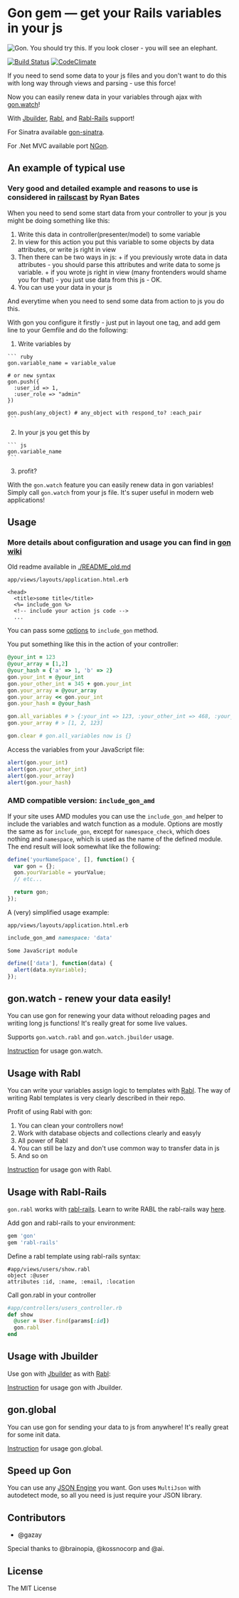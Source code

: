 # Gon gem — get your Rails variables in your js

![Gon. You should try this. If you look closer - you will see an elephant.](https://github.com/gazay/gon/raw/master/doc/logo_small.png)

[![Build Status](https://secure.travis-ci.org/gazay/gon.png)](http://travis-ci.org/gazay/gon) [![CodeClimate](https://codeclimate.com/github/gazay/gon.png)](https://codeclimate.com/github/gazay/gon)

If you need to send some data to your js files and you don't want to do this with long way through views and parsing - use this force!

Now you can easily renew data in your variables through ajax with [gon.watch](https://github.com/gazay/gon/wiki/Usage-gon-watch)!

With [Jbuilder](https://github.com/rails/jbuilder), [Rabl](https://github.com/nesquena/rabl), and [Rabl-Rails](https://github.com/ccocchi/rabl-rails) support!

For Sinatra available [gon-sinatra](https://github.com/gazay/gon-sinatra).

For .Net MVC available port [NGon](https://github.com/brooklynDev/NGon).

## An example of typical use

### Very good and detailed example and reasons to use is considered in [railscast](http://railscasts.com/episodes/324-passing-data-to-javascript) by Ryan Bates

When you need to send some start data from your controller to your js
you might be doing something like this:

  1. Write this data in controller(presenter/model) to some variable
  2. In view for this action you put this variable to some objects by data
     attributes, or write js right in view
  3. Then there can be two ways in js:
    + if you previously wrote data in data
     attributes - you should parse this attributes and write data to some
     js variable.
    + if you wrote js right in view (many frontenders would shame you for
  that) - you just use data from this js - OK.
  4. You can use your data in your js

And everytime when you need to send some data from action to js you do this.

With gon you configure it firstly - just put in layout one tag, and add
gem line to your Gemfile and do the following:

  1. Write variables by

    ``` ruby
    gon.variable_name = variable_value

    # or new syntax
    gon.push({
      :user_id => 1,
      :user_role => "admin"
    })

    gon.push(any_object) # any_object with respond_to? :each_pair
    ```

  2. In your js you get this by

    ``` js
    gon.variable_name
    ```

  3. profit?

With the `gon.watch` feature you can easily renew data in gon variables!
Simply call `gon.watch` from your js file. It's super useful
in modern web applications!

## Usage

### More details about configuration and usage you can find in [gon wiki](https://github.com/gazay/gon/wiki)

Old readme available in [./README_old.md](https://github.com/gazay/gon/blob/master/README_old.md)


`app/views/layouts/application.html.erb`

``` erb
<head>
  <title>some title</title>
  <%= include_gon %>
  <!-- include your action js code -->
  ...
```

You can pass some [options](https://github.com/gazay/gon/wiki/Options)
to `include_gon` method.

You put something like this in the action of your controller:

``` ruby
@your_int = 123
@your_array = [1,2]
@your_hash = {'a' => 1, 'b' => 2}
gon.your_int = @your_int
gon.your_other_int = 345 + gon.your_int
gon.your_array = @your_array
gon.your_array << gon.your_int
gon.your_hash = @your_hash

gon.all_variables # > {:your_int => 123, :your_other_int => 468, :your_array => [1, 2, 123], :your_hash => {'a' => 1, 'b' => 2}}
gon.your_array # > [1, 2, 123]

gon.clear # gon.all_variables now is {}
```

Access the variables from your JavaScript file:

``` js
alert(gon.your_int)
alert(gon.your_other_int)
alert(gon.your_array)
alert(gon.your_hash)
```

### AMD compatible version: `include_gon_amd`

If your site uses AMD modules you can use the `include_gon_amd` helper to 
include the variables and watch function as a module. Options are mostly 
the same as for `include_gon`, except for `namespace_check`, which does 
nothing and `namespace`, which is used as the name of the defined module. 
The end result will look somewhat like the following:

```js
define('yourNameSpace', [], function() {
  var gon = {};
  gon.yourVariable = yourValue;
  // etc...

  return gon;
});
```

A (very) simplified usage example:

`app/views/layouts/application.html.erb`

```ruby
include_gon_amd namespace: 'data'
```

`Some JavaScript module`

```js
define(['data'], function(data) {
  alert(data.myVariable);
});
```

## gon.watch - renew your data easily!

You can use gon for renewing your data without reloading pages and
writing long js functions! It's really great for some live values.

Supports `gon.watch.rabl` and `gon.watch.jbuilder` usage.

[Instruction](https://github.com/gazay/gon/wiki/Usage-gon-watch) for
usage gon.watch.

## Usage with Rabl

You can write your variables assign logic to templates with [Rabl](https://github.com/nesquena/rabl).
The way of writing Rabl templates is very clearly described in their repo.

Profit of using Rabl with gon:

  1. You can clean your controllers now!
  2. Work with database objects and collections clearly and easyly
  3. All power of Rabl
  4. You can still be lazy and don't use common way to transfer data in js
  5. And so on

[Instruction](https://github.com/gazay/gon/wiki/Usage-with-rabl) for
usage gon with Rabl.

## Usage with Rabl-Rails
`gon.rabl` works with [rabl-rails](https://github.com/ccocchi/rabl-rails). Learn to write RABL the rabl-rails way [here](https://github.com/ccocchi/rabl-rails).

Add gon and rabl-rails to your environment:
```ruby
gem 'gon'
gem 'rabl-rails'
```
Define a rabl template using rabl-rails syntax:
```rabl
#app/views/users/show.rabl
object :@user
attributes :id, :name, :email, :location
```
Call gon.rabl in your controller

```ruby
#app/controllers/users_controller.rb
def show
  @user = User.find(params[:id])
  gon.rabl
end
```

## Usage with Jbuilder

Use gon with [Jbuilder](https://github.com/rails/jbuilder) as with [Rabl](https://guthub.com/nesquena/rabl):

[Instruction](https://github.com/gazay/gon/wiki/Usage-with-jbuilder) for
usage gon with Jbuilder.

## gon.global

You can use gon for sending your data to js from anywhere! It's really
great for some init data.

[Instruction](https://github.com/gazay/gon/wiki/Usage-gon-global) for
usage gon.global.

## Speed up Gon

You can use any [JSON Engine](https://github.com/intridea/multi_json#supported-json-engines) you want.
Gon uses `MultiJson` with autodetect mode, so all you need is just require your JSON library.

## Contributors

* @gazay

Special thanks to @brainopia, @kossnocorp and @ai.

## License

The MIT License
